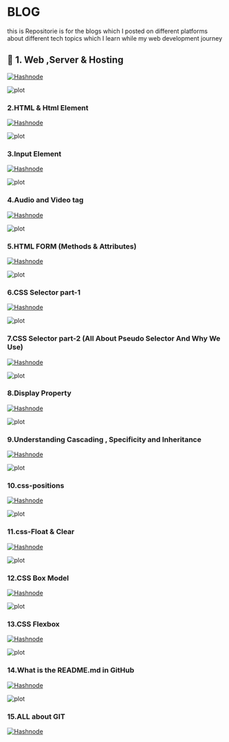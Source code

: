 # BLOG
this is Repositorie is for the  blogs which I posted on different  platforms about different tech topics which I learn while my web development journey



## 🔗 1. Web ,Server & Hosting

[![Hashnode](https://img.shields.io/badge/Hashnode-2962FF?style=for-the-badge&logo=hashnode&logoColor=white)](https://dipeshjoshi4.hashnode.dev/web-server-hosting)


![plot](https://images.unsplash.com/photo-1510915228340-29c85a43dcfe?ixlib=rb-4.0.3&ixid=MnwxMjA3fDB8MHxwcm9maWxlLXBhZ2V8MTN8fHxlbnwwfHx8fA%3D%3D&auto=format&fit=crop&w=500&q=60)


### 2.HTML & Html Element

 [![Hashnode](https://img.shields.io/badge/Hashnode-2962FF?style=for-the-badge&logo=hashnode&logoColor=white)](https://dipeshjoshi4.hashnode.dev/html-html-element)

![plot](https://images.unsplash.com/photo-1621839673705-6617adf9e890?ixlib=rb-4.0.3&ixid=MnwxMjA3fDB8MHxwaG90by1wYWdlfHx8fGVufDB8fHx8&auto=format&fit=crop&w=500&q=60)

### 3.Input Element

 [![Hashnode](https://img.shields.io/badge/Hashnode-2962FF?style=for-the-badge&logo=hashnode&logoColor=white)](https://dipeshjoshi4.hashnode.dev/input-elments)

![plot](https://images.unsplash.com/photo-1517626102333-83f7319aa06e?ixlib=rb-4.0.3&ixid=MnwxMjA3fDB8MHxwaG90by1wYWdlfHx8fGVufDB8fHx8&auto=format&fit=crop&w=500&q=60)


### 4.Audio and Video tag

  [![Hashnode](https://img.shields.io/badge/Hashnode-2962FF?style=for-the-badge&logo=hashnode&logoColor=white)](https://dipeshjoshi4.hashnode.dev/audio-and-video-tag)

![plot](https://images.unsplash.com/photo-1617042375876-a13e36732a04?ixlib=rb-4.0.3&ixid=MnwxMjA3fDB8MHxwaG90by1wYWdlfHx8fGVufDB8fHx8&auto=format&fit=crop&w=500&q=60)

### 5.HTML FORM (Methods & Attributes)

 [![Hashnode](https://img.shields.io/badge/Hashnode-2962FF?style=for-the-badge&logo=hashnode&logoColor=white)](https://dipeshjoshi4.hashnode.dev/html-form-methods-attributes)

![plot](https://images.unsplash.com/photo-1508317469940-e3de49ba902e?ixlib=rb-4.0.3&ixid=MnwxMjA3fDB8MHxwaG90by1wYWdlfHx8fGVufDB8fHx8&auto=format&fit=crop&w=500&q=60)

### 6.CSS Selector part-1

 [![Hashnode](https://img.shields.io/badge/Hashnode-2962FF?style=for-the-badge&logo=hashnode&logoColor=white)](https://dipeshjoshi4.hashnode.dev/css-selector-part-1)

![plot](https://images.unsplash.com/photo-1484417894907-623942c8ee29?ixlib=rb-4.0.3&ixid=MnwxMjA3fDB8MHxwaG90by1wYWdlfHx8fGVufDB8fHx8&auto=format&fit=crop&w=500&q=60)

### 7.CSS Selector part-2 (All About Pseudo Selector And Why We Use)

 [![Hashnode](https://img.shields.io/badge/Hashnode-2962FF?style=for-the-badge&logo=hashnode&logoColor=white)](https://dipeshjoshi4.hashnode.dev/all-about-pseudo-selector-and-why-we-use)

![plot](https://images.unsplash.com/photo-1484417894907-623942c8ee29?ixlib=rb-4.0.3&ixid=MnwxMjA3fDB8MHxwaG90by1wYWdlfHx8fGVufDB8fHx8&auto=format&fit=crop&w=500&q=60)

### 8.Display Property

 [![Hashnode](https://img.shields.io/badge/Hashnode-2962FF?style=for-the-badge&logo=hashnode&logoColor=white)](https://dipeshjoshi4.hashnode.dev/display-property)

![plot](https://images.unsplash.com/photo-1545446968-9baea3c7a4db?ixlib=rb-4.0.3&ixid=MnwxMjA3fDB8MHxwaG90by1wYWdlfHx8fGVufDB8fHx8&auto=format&fit=crop&w=500&q=80)

### 9.Understanding Cascading , Specificity and Inheritance

 [![Hashnode](https://img.shields.io/badge/Hashnode-2962FF?style=for-the-badge&logo=hashnode&logoColor=white)](https://dipeshjoshi4.hashnode.dev/understanding-cascading-specificity-and-inheritance)

![plot](https://images.unsplash.com/photo-1566837945700-30057527ade0?ixlib=rb-4.0.3&ixid=MnwxMjA3fDB8MHxwaG90by1wYWdlfHx8fGVufDB8fHx8&auto=format&fit=crop&w=500&q=80)

### 10.css-positions

[![Hashnode](https://img.shields.io/badge/Hashnode-2962FF?style=for-the-badge&logo=hashnode&logoColor=white)](https://dipeshjoshi4.hashnode.dev/css-positions)

![plot](https://images.unsplash.com/photo-1515879218367-8466d910aaa4?ixlib=rb-4.0.3&ixid=MnwxMjA3fDB8MHxwaG90by1wYWdlfHx8fGVufDB8fHx8&auto=format&fit=crop&w=500&q=80)

### 11.css-Float & Clear

[![Hashnode](https://img.shields.io/badge/Hashnode-2962FF?style=for-the-badge&logo=hashnode&logoColor=white)](https://dipeshjoshi4.hashnode.dev/css-float-clear)

![plot](https://images.unsplash.com/photo-1534972195531-d756b9bfa9f2?ixlib=rb-4.0.3&ixid=MnwxMjA3fDB8MHxwaG90by1wYWdlfHx8fGVufDB8fHx8&auto=format&fit=crop&w=500&q=80)

### 12.CSS Box Model

[![Hashnode](https://img.shields.io/badge/Hashnode-2962FF?style=for-the-badge&logo=hashnode&logoColor=white)](https://dipeshjoshi4.hashnode.dev/css-box-model)

![plot](https://images.unsplash.com/photo-1503437313881-503a91226402?ixlib=rb-4.0.3&ixid=MnwxMjA3fDB8MHxwaG90by1wYWdlfHx8fGVufDB8fHx8&auto=format&fit=crop&w=500&q=80)

### 13.CSS Flexbox

[![Hashnode](https://img.shields.io/badge/Hashnode-2962FF?style=for-the-badge&logo=hashnode&logoColor=white)](https://dipeshjoshi4.hashnode.dev/css-flexbox)

![plot](https://images.unsplash.com/photo-1484417894907-623942c8ee29?ixlib=rb-4.0.3&ixid=MnwxMjA3fDB8MHxwaG90by1wYWdlfHx8fGVufDB8fHx8&auto=format&fit=crop&w=500&q=80)

### 14.What is the README.md in GitHub

[![Hashnode](https://img.shields.io/badge/Hashnode-2962FF?style=for-the-badge&logo=hashnode&logoColor=white)](https://dipeshjoshi4.hashnode.dev/readmemd-github)

![plot](https://images.unsplash.com/photo-1618401471353-b98afee0b2eb?ixlib=rb-4.0.3&ixid=MnwxMjA3fDB8MHxwaG90by1wYWdlfHx8fGVufDB8fHx8&auto=format&fit=crop&w=500&q=80)

### 15.ALL about GIT

[![Hashnode](https://img.shields.io/badge/Hashnode-2962FF?style=for-the-badge&logo=hashnode&logoColor=white)](https://dipeshjoshi4.hashnode.dev/all-about-git)

